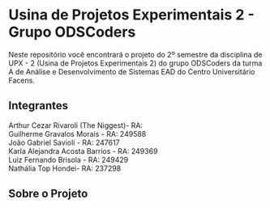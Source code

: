 # Usina de Projetos Experimentais 2 - Grupo ODSCoders
Neste repositório você encontrará o projeto do 2º semestre da disciplina de UPX - 2 (Usina de Projetos Experimentais 2) do grupo ODSCoders da turma A de Análise e Desenvolvimento de Sistemas EAD do Centro Universitário Facens.

## Integrantes
Arthur Cezar Rivaroli (The Niggest)- RA: <br>
Guilherme Gravalos Morais - RA: 249588<br>
João Gabriel Savioli - RA: 247617 <br>
Karla Alejandra Acosta Barrios - RA: 249369 <br>
Luiz Fernando Brisola - RA: 249429 <br>
Nathália Top Hondei- RA: 237298 <br>

## Sobre o Projeto
